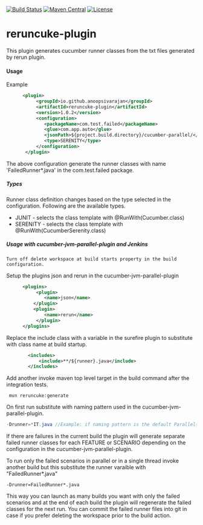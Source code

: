 [![Build Status](https://travis-ci.com/anoopsivarajan/reruncuke-plugin.svg?branch=master)](https://github.com/anoopsivarajan/reruncuke-plugin) [![Maven Central](https://maven-badges.herokuapp.com/maven-central/io.github.anoopsivarajan/reruncuke-plugin/badge.svg?style=plastic)](https://maven-badges.herokuapp.com/maven-central/io.github.anoopsivarajan/reruncuke-plugin) [![License](https://img.shields.io/badge/License-Apache%202.0-blue.svg)](https://opensource.org/licenses/Apache-2.0)

# reruncuke-plugin

This plugin generates cucumber runner classes from the txt files generated by rerun plugin.

#### Usage

Example

```xml
      <plugin>
           <groupId>io.github.anoopsivarajan</groupId>
           <artifactId>reruncuke-plugin</artifactId>
           <version>1.0.2</version>
           <configuration>
              <packageName>com.test.failed</packageName>
              <glue>com.app.auto</glue>
              <jsonPath>${project.build.directory}/cucumber-parallel/</jsonPath>
              <type>SERENITY</type>
           </configuration>
       </plugin>
```

The above configuration generate the runner classes with name 'FailedRunner*.java' in the com.test.failed package.

##### Types
Runner class definition changes based on the type selected in the configuration. Following are the available types.
* JUNIT - selects the class template with @RunWith(Cucumber.class)
* SERENITY - selects the class template with @RunWith(CucumberSerenity.class)

##### Usage with cucumber-jvm-parallel-plugin and Jenkins
```
Turn off delete workspace at build starts property in the build configuration.
```
Setup the plugins json and rerun in the cucumber-jvm-parallel-plugin
```xml
      <plugins>
           <plugin>
              <name>json</name>
          </plugin>
          <plugin>
              <name>rerun</name>
           </plugin>
      </plugins>
```

Replace the include class with a variable in the surefire plugin to substitute with class name at build startup.

```xml
        <includes>
            <include>**/${runner}.java</include>
        </includes>
```

Add another invoke maven top level target in the build command after the integration tests.
```
 mvn reruncuke:generate
```
On first run substitute with naming pattern used in the cucumber-jvm-parallel-plugin.
```java
-Drunner=*IT.java //Example: if naming pattern is the default Parallel{c}IT
```

If there are failures in the current build the plugin will generate separate failed runner classes for each FEATURE or SCENARIO depending on the configuration in the cucumber-jvm-parallel-plugin.

To run only the failed scenarios in parallel or in a single thread invoke another build but this substitute the runner varaible with "FailedRunner*.java"

```
-Drunner=FailedRunner*.java
```

This way you can launch as many builds you want with only the failed scenarios and at the end of each build the plugin will regenerate the failed classes for the next run. You can commit the failed runner files into git in case if you prefer deleting the workspace prior to the build action.
